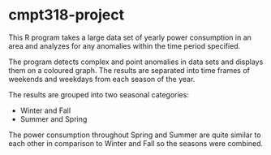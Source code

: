 # cmpt318-project

This R program takes a large data set of yearly power consumption in an area and analyzes for any anomalies within the time period specified. 

The program detects complex and point anomalies in data sets and displays them on a coloured graph. The results are separated into time frames of weekends and weekdays from each season of the year.

The results are grouped into two seasonal categories:
  - Winter and Fall
  - Summer and Spring 

The power consumption throughout Spring and Summer are quite similar to each other in comparison to Winter and Fall so the seasons were combined.
